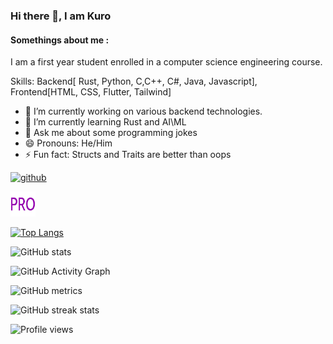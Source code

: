 ### Hi there 👋, I am Kuro
#### Somethings about me :
I am a first year student enrolled in a computer science engineering course. 

Skills: Backend[ Rust, Python, C,C++, C#, Java, Javascript], Frontend[HTML, CSS, Flutter, Tailwind]

- 🔭 I’m currently working on various backend technologies. 
- 🌱 I’m currently learning Rust and AI\ML 
- 💬 Ask me about some programming jokes 
- 😄 Pronouns: He/Him 
- ⚡ Fun fact: Structs and Traits are better than oops 


[<img src='https://cdn.jsdelivr.net/npm/simple-icons@3.0.1/icons/github.svg' alt='github' height='40'>](https://github.com/kuroakumanoir)  

<a href='https://github.com/pricing'><img src='https://raw.githubusercontent.com/acervenky/animated-github-badges/master/assets/pro.gif' width='40' height='40'></a> 

[![Top Langs](https://github-readme-stats.vercel.app/api/top-langs/?username=kuroakumanoir)](https://github.com/anuraghazra/github-readme-stats)

![GitHub stats](https://github-readme-stats.vercel.app/api?username=kuroakumanoir&show_icons=true)  

![GitHub Activity Graph](https://activity-graph.herokuapp.com/graph?username=kuroakumanoir)  

![GitHub metrics](https://metrics.lecoq.io/kuroakumanoir)  

![GitHub streak stats](https://streak-stats.demolab.com/?user=kuroakumanoir)  

![Profile views](https://gpvc.arturio.dev/kuroakumanoir)  
